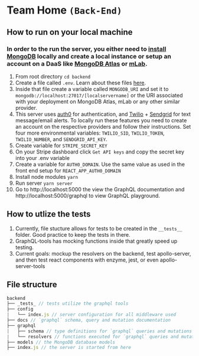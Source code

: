 # Team Home `(Back-End)`

## How to run on your local machine

### In order to the run the server, you either need to [install MongoDB](https://docs.mongodb.com/v3.2/administration/install-community/) locally and create a local instance or setup an account on a DaaS like [MongoDB Atlas](https://docs.atlas.mongodb.com/getting-started/) or [mLab](https://docs.mlab.com/connecting/).

1. From root directory `cd backend`
2. Create a file called `.env`. Learn about these files [here](https://medium.freecodecamp.org/nodejs-custom-env-files-in-your-apps-fa7b3e67abe1).
3. Inside that file create a variable called `MONGODB_URI` and set it to `mongodb://localhost:27017/[localservername]` or the URI associated with your deployment on MongoDB Atlas, mLab or any other similar provider.
4. This server uses [auth0](https://auth0.com/) for authentication, and [Twilio](https://www.twilio.com/) + [Sendgrid](https://sendgrid.com/) for text message/email alerts. To locally run these features you need to create an account on the respective providers and follow their instructions. Set four more environmental variables: `TWILIO_SID`, `TWILIO_TOKEN`, `TWILIO_NUMBER`, and `SENDGRID_API_KEY`.
5. Create variable for `STRIPE_SECRET_KEY`
6. On your Stripe dashboard click `Get API keys` and copy the secret key into your .env variable
7. Create a variable for `AUTH0_DOMAIN`. Use the same value as used in the front end setup for `REACT_APP_AUTH0_DOMAIN`
8. Install node modules `yarn`
9. Run server `yarn server`
10. Go to http://localhost:5000 the view the GraphQL documentation and http://localhost:5000/graphql to view GraphQL playground.

## How to utlize the tests

1. Currently, file stucture allows for tests to be created in the `__tests__` folder. Good practice to keep the tests in there.
2. GraphQL-tools has mocking functions inside that greatly speed up testing.
3. Current goals: mockup the resolvers on the backend, test apollo-server, and then test react components with enzyme, jest, or even apollo-server-tools

## File structure

```javascript
backend
├── _tests_ // tests utilize the graphql tools
├── config
|   └── index.js // server configuration for all middleware used
├── docs // `graphql` schema, query and mutation documentation
├── graphql
|   ├── schema // type definitions for `graphql` queries and mutations
|   └── resolvers // functions executed for `graphql` queries and mutations
├── models // the MongoDB database models
├── index.js // the server is started from here
```

